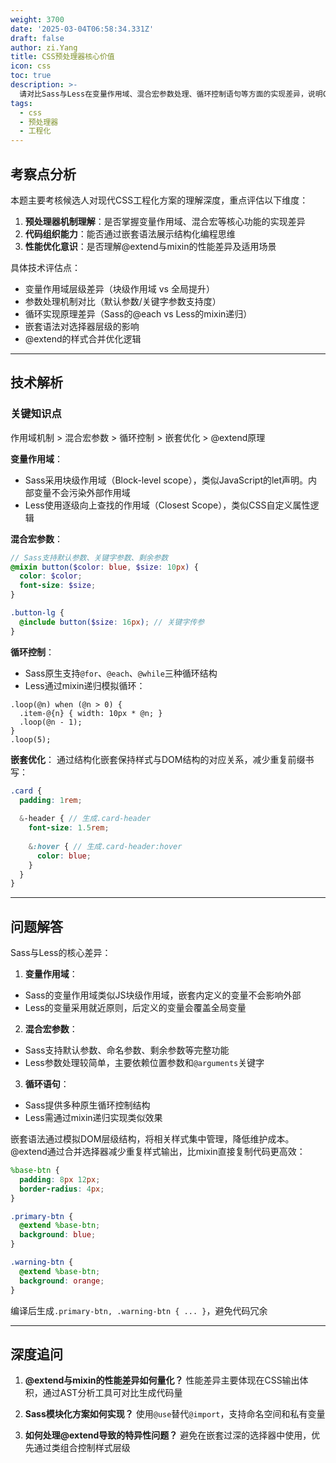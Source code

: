 ```yaml
---
weight: 3700
date: '2025-03-04T06:58:34.331Z'
draft: false
author: zi.Yang
title: CSS预处理器核心价值
icon: css
toc: true
description: >-
  请对比Sass与Less在变量作用域、混合宏参数处理、循环控制语句等方面的实现差异，说明CSS预处理器如何通过嵌套语法提升代码可维护性，并演示使用@extend实现样式复用的性能优化方案。
tags:
  - css
  - 预处理器
  - 工程化
---
```


## 考察点分析

本题主要考核候选人对现代CSS工程化方案的理解深度，重点评估以下维度：

1. **预处理器机制理解**：是否掌握变量作用域、混合宏等核心功能的实现差异
2. **代码组织能力**：能否通过嵌套语法展示结构化编程思维
3. **性能优化意识**：是否理解@extend与mixin的性能差异及适用场景

具体技术评估点：

- 变量作用域层级差异（块级作用域 vs 全局提升）
- 参数处理机制对比（默认参数/关键字参数支持度）
- 循环实现原理差异（Sass的@each vs Less的mixin递归）
- 嵌套语法对选择器层级的影响
- @extend的样式合并优化逻辑

---

## 技术解析

### 关键知识点

作用域机制 > 混合宏参数 > 循环控制 > 嵌套优化 > @extend原理

**变量作用域**：

- Sass采用块级作用域（Block-level scope），类似JavaScript的let声明。内部变量不会污染外部作用域
- Less使用逐级向上查找的作用域（Closest Scope），类似CSS自定义属性逻辑

**混合宏参数**：

```scss
// Sass支持默认参数、关键字参数、剩余参数
@mixin button($color: blue, $size: 10px) {
  color: $color;
  font-size: $size;
}

.button-lg {
  @include button($size: 16px); // 关键字传参
}
```

**循环控制**：

- Sass原生支持`@for`、`@each`、`@while`三种循环结构
- Less通过mixin递归模拟循环：

```less
.loop(@n) when (@n > 0) {
  .item-@{n} { width: 10px * @n; }
  .loop(@n - 1);
}
.loop(5);
```

**嵌套优化**：
通过结构化嵌套保持样式与DOM结构的对应关系，减少重复前缀书写：

```scss
.card {
  padding: 1rem;
  
  &-header { // 生成.card-header
    font-size: 1.5rem;
    
    &:hover { // 生成.card-header:hover
      color: blue;
    }
  }
}
```

---

## 问题解答

Sass与Less的核心差异：

1. **变量作用域**：

- Sass的变量作用域类似JS块级作用域，嵌套内定义的变量不会影响外部
- Less的变量采用就近原则，后定义的变量会覆盖全局变量

2. **混合宏参数**：

- Sass支持默认参数、命名参数、剩余参数等完整功能
- Less参数处理较简单，主要依赖位置参数和`@arguments`关键字

3. **循环语句**：

- Sass提供多种原生循环控制结构
- Less需通过mixin递归实现类似效果

嵌套语法通过模拟DOM层级结构，将相关样式集中管理，降低维护成本。@extend通过合并选择器减少重复样式输出，比mixin直接复制代码更高效：

```scss
%base-btn {
  padding: 8px 12px;
  border-radius: 4px;
}

.primary-btn {
  @extend %base-btn;
  background: blue;
}

.warning-btn {
  @extend %base-btn; 
  background: orange;
}
```

编译后生成`.primary-btn, .warning-btn { ... }`，避免代码冗余

---

## 深度追问

1. **@extend与mixin的性能差异如何量化？**
   性能差异主要体现在CSS输出体积，通过AST分析工具可对比生成代码量

2. **Sass模块化方案如何实现？**
   使用`@use`替代`@import`，支持命名空间和私有变量

3. **如何处理@extend导致的特异性问题？**
   避免在嵌套过深的选择器中使用，优先通过类组合控制样式层级
